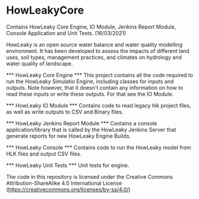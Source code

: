 # HowLeakyCore
 Contains HowLeaky Core Engine, IO Module, Jenkins Report Module, Console Application and Unit Tests. (16/03/2021)
 
 HowLeaky is an open source water balance and water quality modelling environment. It has been developed to assess the impacts of different land uses, soil types, management practices, and climates on hydrology and water quality of landscape.
  
 *** HowLeaky Core Engine ***
 This project contains all the code required to run the HowLeaky Simulatio Engine, including classes for inputs and outputs. Note however, that it doesn't contain any information on how to read these inputs or write these outputs. For that see the IO Module.
  
 *** HowLeaky IO Module ***
 Contains code to read legacy hlk project files, as well as write outputs to CSV and Binary files.
 
 *** HowLeaky Jenkins Report Module ***
 Contains a console application/library that is called by the HowLeaky Jenkins Server that generate reports for new HowLeaky Engine Builds.
 
  *** HowLeaky Console ***
 Contains code to run the HowLeaky model from HLK files and output CSV files.
 
 *** HowLeaky Unit Tests ***
 Unit tests for engine.
 
The code in this repository is licensed under the Creative Commons Attribution-ShareAlike 4.0 International License (https://creativecommons.org/licenses/by-sa/4.0/)


